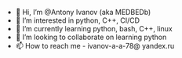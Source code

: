 - 👋 Hi, I’m @Antony Ivanov (aka MEDBEDb)
- 👀 I’m interested in python, C++, CI/CD
- 🌱 I’m currently learning python, bash, C++, linux
- 💞️ I’m looking to collaborate on learning python
- 📫 How to reach me - ivanov-a-a-78@
yandex.ru
<!---
AntonyIvanovakaMEDBEDb/AntonyIvanovakaMEDBEDb is a ✨ special ✨ repository because its `README.md` (this file) appears on your GitHub profile.
You can click the Preview link to take a look at your changes.
--->
